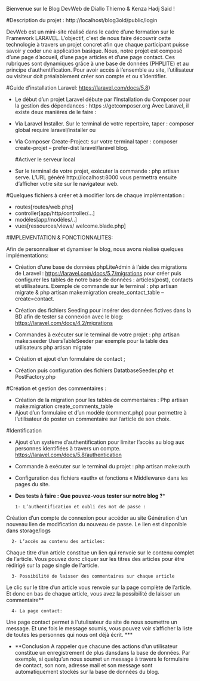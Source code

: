   Bienvenue sur le Blog DevWeb de Diallo Thierno & Kenza  Hadj Said !

#Description du projet : http://localhost/blog3old/public/login 

DevWeb est un mini-site réalisé dans le cadre d’une formation sur le Framework LARAVEL. L’objectif, c'est de nous faire découvrir cette technologie à travers un projet concret afin que chaque participant puisse savoir y coder une application basique. Nous, notre projet est composé d’une page d’accueil, d’une page articles et d’une page contact. Ces rubriques sont dynamiques grâce à une base de données (PHPLITE) et au principe d’authentification. Pour avoir accès à l’ensemble au site, l’utilisateur ou visiteur doit préalablement créer son compte et ou s’identifier. 

#Guide d’installation Laravel: https://laravel.com/docs/5.8)

- Le début d’un projet Laravel débute par l’Installation du Composer pour la gestion des dépendances : https ://getcomposer.org
 Avec Laravel, il existe deux manières de le faire :
- Via Laravel Installer. Sur le terminal de votre repertoire, taper : composer global require laravel/installer ou
- Via Composer Create-Project: sur votre terminal taper : composer create-projet – prefer-dist laravel/laravel blog.

    #Activer le serveur local
- Sur le terminal de votre projet, exécuter la commande : php artisan serve. L’URL généré http://localhost:8000 vous permettra ensuite d’afficher votre site sur le navigateur web.

#Quelques fichiers à créer et à modifier lors de chaque implémentation : 

- routes[routes/web.php]
- controller[app/http/controller/...]
- modèles[app/modèles/..]
- vues[ressources/views/ welcome.blade.php]

#IMPLEMENTATION & FONCTIONNALITES:

Afin de personnaliser et dynamiser le blog, nous avons réalisé quelques implémentations:

- Création d’une base de données phpLiteAdmin à l’aide des migrations de Laravel :
 https://laravel.com/docs/5.7/migrations pour créer puis configurer les tables de notre base de données : articles(post),  contacts et  utilisateurs. 
Exemple de commande sur le terminal : php artisan migrate & php artisan make:migration create_contact_table –create=contact.

- Création des fichiers Seeding pour insérer des données fictives dans la BD afin de tester sa connexion avec le blog:
  https://laravel.com/docs/4.2/migrations 

- Commandes à exécuter sur le terminal de votre projet :
        php artisan make:seeder UsersTableSeeder par exemple pour la table des utilisateurs
        php artisan migrate
- Création et ajout d’un formulaire de contact ;
- Création puis configuration des fichiers DatatbaseSeeder.php et PostFactory.php

#Création et gestion des commentaires :
- Création de la migration pour les tables de commentaires :
   Php artisan make:migration create_comments_table
- Ajout d’un formulaire et d’un modèle (comment.php) pour permettre à l’utilisateur de poster un commentaire sur l’article de son choix.

#Identification
- Ajout d’un système d’authentification pour limiter l’accès au blog aux personnes identifiées à travers un compte. https://laravel.com/docs/5.8/authentication 
- Commande à exécuter sur le terminal du projet : php artisan make:auth  
- Configuration des fichiers «auth» et fonctions « Middleware» dans les pages du site.

- **Des tests à faire : Que pouvez-vous tester sur notre blog ?***

      1- L’authentification et oubli des mot de passe :
Création d’un compte de connexion pour accéder au site
Génération d'un nouveau lien de modification du nouveau de passe. Le lien est disponible dans storage/logs

      2- L’accès au contenu des articles:
Chaque titre d’un article constitue un lien qui renvoie sur le contenu complet de l’article. Vous pouvez donc cliquer sur les titres des articles pour être rédirigé sur la page single de l'article.

      3- Possibilité de laisser des commentaires sur chaque article
Le clic sur le titre d’un article vous renvoie sur la page complète de l’article. Et donc en bas de chaque article, vous avez la possibilité de laisser un commentaire**

      4- La page contact:
Une page contact permet à l'utulisateur du site de nous soumettre un message. Et une fois le message soumis, vous pouvez voir s’afficher la liste de toutes les personnes qui nous ont déjà écrit. ***

- **Conclusion
A rappeler que chacune des actions d’un utilisateur constitue un enregistrement de plus dansdans la base de données. Par exemple, si quelqu’un nous soumet un message à travers le formulaire de contact, son nom, adresse mail et son message sont automatiquement stockés sur la base de données du blog.
